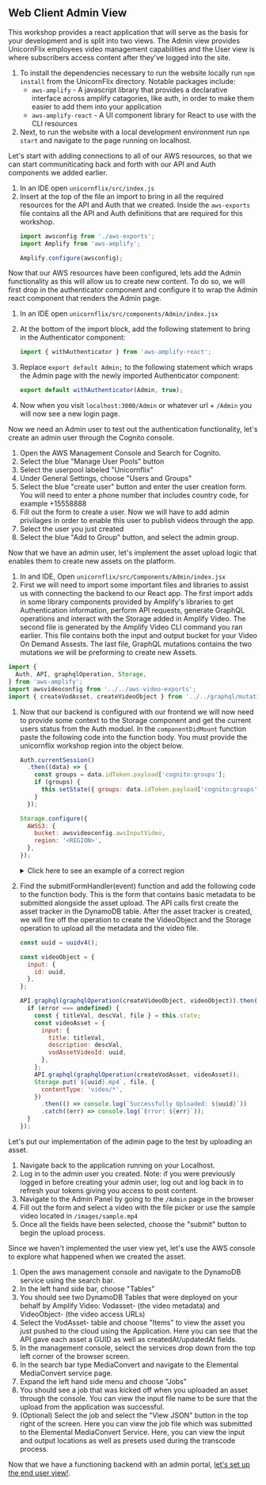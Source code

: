 ## Web Client Admin View  

This workshop provides a react application that will serve as the basis for your development and is split into two views. The Admin view provides UnicornFlix employees video management capabilities and the User view is where subscribers access content after they've logged into the site.

1. To install the dependencies necessary to run the website locally run `npm install` from the UnicornFlix directory. Notable packages include:
    - `aws-amplify` - A javascript library that provides a declarative interface across amplify catagories, like auth, in order to make them easier to add them into your application
    - `aws-amplify-react` - A UI component library for React to use with the CLI resources
1. Next, to run the website with a local development environment run `npm start` and navigate to the page running on localhost.

Let's start with adding connections to all of our AWS resources, so that we can start communiticating back and forth with our API and Auth components we added earlier.

1. In an IDE open `unicornflix/src/index.js`
1. Insert at the top of the file an import to bring in all the required resources for the API and Auth that we created. Inside the `aws-exports` file contains all the API and Auth definitions that are required for this workshop.
    ```javascript
    import awsconfig from './aws-exports';
    import Amplify from 'aws-amplify';

    Amplify.configure(awsconfig);
    ```

Now that our AWS resources have been configured, lets add the Admin functionality as this will allow us to create new content. To do so, we will first drop in the authenticator component and configure it to wrap the Admin react component that renders the Admin page.

1. In an IDE open `unicornflix/src/components/Admin/index.jsx`
1. At the bottom of the import block, add the following statement to bring in the Authenticator component:

    ```javascript
    import { withAuthenticator } from 'aws-amplify-react'; 
    ```
1. Replace `export default Admin;` to the following statement which wraps the Admin page with the newly imported Authenticator component:
    ```javascript
    export default withAuthenticator(Admin, true);
    ```
1. Now when you visit `localhost:3000/Admin` or whatever url + `/Admin` you will now see a new login page.

Now we need an Admin user to test out the authentication functionality, let's create an admin user through the Cognito console. 

1. Open the AWS Management Console and Search for Cognito.
1. Select the blue "Manage User Pools" button
1. Select the userpool labeled "Unicornflix"
1. Under General Settings, choose "Users and Groups"
1. Select the blue "create user" button and enter the user creation form. You will need to enter a phone number that includes country code, for example +15558888
1. Fill out the form to create a user. Now we will have to add admin privilages in order to enable this user to publish videos through the app.
1. Select the user you just created
1. Select the blue "Add to Group" button, and select the admin group.

Now that we have an admin user, let's implement the asset upload logic that enables them to create new assets on the platform.

1. In and IDE, Open `unicornflix/src/Components/Admin/index.jsx`
1. First we will need to import some important files and libraries to assist us with connecting the backend to our React app. The first import adds in some library components provided by Amplify's libraries to get Authentication information, perform API requests, generate GraphQL operations and interact with the Storage added in Amplify Video. The second file is generated by the Amplify Video CLI command you ran earlier. This file contains both the input and output bucket for your Video On Demand Assests. The last file, GraphQL mutations contains the two mutations we will be preforming to create new Assets.
  ```javascript
  import {
    Auth, API, graphqlOperation, Storage,
  } from 'aws-amplify';
  import awsvideoconfig from '../../aws-video-exports';
  import { createVodAsset, createVideoObject } from '../../graphql/mutations';
  ```
1. Now that our backend is configured with our frontend we will now need to provide some context to the Storage component and get the current users status from the Auth moduel. In the `componentDidMount` function paste the following code into the function body. You must provide the unicornflix workshop region into the object below.
    ```javascript
    Auth.currentSession()
      .then((data) => {
        const groups = data.idToken.payload['cognito:groups'];
        if (groups) {
          this.setState({ groups: data.idToken.payload['cognito:groups'] });
        }
      });

    Storage.configure({
      AWSS3: {
        bucket: awsvideoconfig.awsInputVideo,
        region: '<REGION>',
      },
    });
    ```
    <details>
        <summary>Click here to see an example of a correct region</summary>

    ```javascript
    Storage.configure({
        AWSS3: {
            bucket: awsvideoconfig.awsOutputVideo,
            region: 'us-west-2'
        }
    })
    ```
    </details>
1. Find the submitFormHandler(event) function and add the following code to the function body. This is the form that contains basic metadata to be submitted alongside the asset upload. The API calls first create the asset tracker in the DynamoDB table. After the asset tracker is created, we will fire off the operation to create the VideoObject and the Storage operation to upload all the metadata and the video file.

    ```javascript
    const uuid = uuidv4();

    const videoObject = {
      input: {
        id: uuid,
      },
    };

    API.graphql(graphqlOperation(createVideoObject, videoObject)).then((response, error) => {
      if (error === undefined) {
        const { titleVal, descVal, file } = this.state;
        const videoAsset = {
          input: {
            title: titleVal,
            description: descVal,
            vodAssetVideoId: uuid,
          },
        };
        API.graphql(graphqlOperation(createVodAsset, videoAsset));
        Storage.put(`${uuid}.mp4`, file, {
          contentType: 'video/*',
        })
          .then(() => console.log(`Successfully Uploaded: ${uuid}`))
          .catch((err) => console.log(`Error: ${err}`));
      }
    });
    ```

Let's put our implementation of the admin page to the test by uploading an asset.

1. Navigate back to the application running on your Localhost.
1. Log in to the admin user you created. Note: if you were previously logged in before creating your admin user, log out and log back in to refresh your tokens giving you access to post content.
1. Navigate to the Admin Panel by going to the `/Admin` page in the browser
1. Fill out the form and select a video with the file picker or use the sample video located in `/images/sample.mp4` 
1. Once all the fields have been selected, choose the "submit" button to begin the upload process.

Since we haven't implemented the user view yet, let's use the AWS console to explore what happened when we created the asset.

1. Open the aws management console and navigate to the DynamoDB service using the search bar.
1. In the left hand side bar, choose "Tables"
1. You should see two DynamoDB Tables that were deployed on your behalf by Amplify Video: Vodasset- (the video metadata) and VideoObject- (the video access URLs)
1. Select the VodAsset- table and choose "Items" to view the asset you just pushed to the cloud using the Application. Here you can see that the API gave each asset a GUID as well as createdAt/updatedAt fields.
1. In the management console, select the services drop down from the top left corner of the browser screen.
1. In the search bar type MediaConvert and navigate to the Elemental MediaConvert service page.
1. Expand the left hand side menu and choose "Jobs"
1. You should see a job that was kicked off when you uploaded an asset through the console. You can view the input file name to be sure that the upload from the application was successful.
1. (Optional) Select the job and select the "View JSON" button in the top right of the screen. Here you can view the job file which was submitted to the Elemental MediaConvert Service. Here, you can view the input and output locations as well as presets used during the transcode process.

Now that we have a functioning backend with an admin portal, [let's set up the end user view!](./UserView.md).
